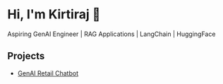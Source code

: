 <!DOCTYPE html>
<html>
<head>
  <title> GenAI Portfolio - Kirtiraj Darwai </title>
</head>
<body>
  <h1>Hi, I'm Kirtiraj 👋</h1>
  <p>Aspiring GenAI Engineer | RAG Applications | LangChain | HuggingFace</p>
  <h2>Projects</h2>
  <ul>
    <li><a href="projects.html">GenAI Retail Chatbot</a></li>
  </ul>
</body>
</html>

